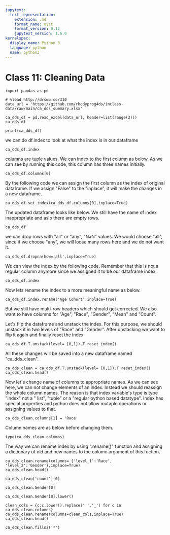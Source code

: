 ```yaml
---
jupytext:
  text_representation:
    extension: .md
    format_name: myst
    format_version: 0.12
    jupytext_version: 1.6.0
kernelspec:
  display_name: Python 3
  language: python
  name: python3
---
```


# Class 11: Cleaning Data

```{code-cell} ipython3
import pandas as pd
```

```{code-cell} ipython3
# %load http://drsmb.co/310
data_url = 'https://github.com/rhodyprog4ds/inclass-data/raw/main/ca_dds_summary.xlsx'
```

```{code-cell} ipython3
ca_dds_df = pd.read_excel(data_url, header=list(range(3)))
ca_dds_df
```

```{code-cell} ipython3
print(ca_dds_df)
```
we can do df.index to look at what the index is in our dataframe
```{code-cell} ipython3
ca_dds_df.index
```
columns are tuple values. We can index to the first column as below. As we can see by running this code, this column has three names initially. 
```{code-cell} ipython3
ca_dds_df.columns[0]
```
By the following code we can assign the first column as the index of original dataframe. If we assign "False" to the "inplace", it will make the changes in a new dataframe.
```{code-cell} ipython3
ca_dds_df.set_index(ca_dds_df.columns[0],inplace=True)
```
The updated dataframe looks like below. We still have the name of index inappropriate and aslo there are empty rows. 
```{code-cell} ipython3
ca_dds_df
```
we can drop rows with "all" or "any",  "NaN" values. We would choose "all", since if we choose "any", we will loose many rows here and we do not want it.
```{code-cell} ipython3
ca_dds_df.dropna(how='all',inplace=True)
```
We can view the index by the following code. Remember that this is not a regular column anymore since we assigned it to be our dataframe index.
```{code-cell} ipython3
ca_dds_df.index
```
Now lets rename the index to a more meaningful name as below.
```{code-cell} ipython3
ca_dds_df.index.rename('Age Cohort',inplace=True)
```
But we still have multi-row headers which should get corrected. We also want to have columns for "Age", "Race", "Gender", "Mean" and "Count".



Let's flip the dataframe and unstack the index. For this purpose, we should unstack it in two levels of "Race" and "Gender".  After unstacking we want to flip it again and finally reset the index.
```{code-cell} ipython3
ca_dds_df.T.unstack(level= [0,1]).T.reset_index()
```
All these changes will be saved into a new dataframe named "ca_dds_clean".
```{code-cell} ipython3
ca_dds_clean = ca_dds_df.T.unstack(level= [0,1]).T.reset_index()
ca_dds_clean.head()
```
Now let's change name of columns to appropriate names. 
As we can see here, we can not change elements of an index. Instead we should reassign the whole column names.
The reason is that index variable's type is type "index" not a " list", "tuple" or a "regular python based datatype". Index has special properties and python does not allow mutaple operations or assigning values to that. 
```{code-cell} ipython3
ca_dds_clean.columns[1] = 'Race'
```
Column names are as below before changing them.
```{code-cell} ipython3
type(ca_dds_clean.columns)
```
The way we can rename index by using ".rename()" function and assigning a dictionary of old and new names to the column argument of this fuction.
```{code-cell} ipython3
ca_dds_clean.rename(columns= {'level_1':'Race', 'level_2':'Gender'},inplace=True)
ca_dds_clean.head()
```

```{code-cell} ipython3
ca_dds_clean['count'][0]
```

```{code-cell} ipython3
ca_dds_clean.Gender[0]
```

```{code-cell} ipython3
ca_dds_clean.Gender[0].lower()
```

```{code-cell} ipython3
clean_cols = {c:c.lower().replace(' ','_') for c in ca_dds_clean.columns}
ca_dds_clean.rename(columns=clean_cols,inplace=True)
ca_dds_clean.head()
```

```{code-cell} ipython3
ca_dds_clean.fillna('*')
```

```{code-cell} ipython3

```

